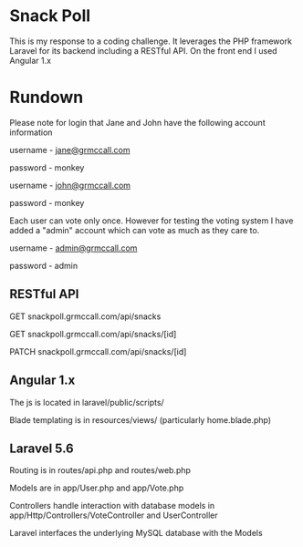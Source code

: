 # Snack Poll
This is my response to a coding challenge. It leverages the PHP framework Laravel for its backend including a RESTful API. On the front end I used Angular 1.x

# Rundown
Please note for login that Jane and John have the following account information

username - jane@grmccall.com

password - monkey

username - john@grmccall.com

password - monkey

Each user can vote only once. However for testing the voting system I have added a "admin" account which can vote as much as they care to.

username - admin@grmccall.com

password - admin
 
## RESTful API
GET snackpoll.grmccall.com/api/snacks

GET snackpoll.grmccall.com/api/snacks/[id]

PATCH snackpoll.grmccall.com/api/snacks/[id]

## Angular 1.x
The js is located in laravel/public/scripts/

Blade templating is in resources/views/ (particularly home.blade.php)

## Laravel 5.6
Routing is in routes/api.php and routes/web.php

Models are in app/User.php and app/Vote.php

Controllers handle interaction with database models in app/Http/Controllers/VoteController and UserController

Laravel interfaces the underlying MySQL database with the Models
